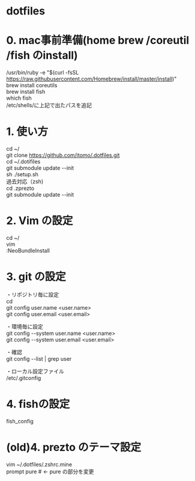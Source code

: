 dotfiles
========
# 0. mac事前準備(home brew /coreutil /fish のinstall)
/usr/bin/ruby -e "$(curl -fsSL https://raw.githubusercontent.com/Homebrew/install/master/install)"  
brew install coreutils  
brew install fish  
which fish  
/etc/shells/に上記で出たパスを追記  

# 1. 使い方
cd ~/  
git clone https://github.com/itomo/.dotfiles.git  
cd ~/.dotifiles  
git submodule update --init  
sh ./setup.sh  
過去対応（zsh)  
cd .zprezto  
git submodule update --init  

# 2. Vim の設定
cd ~/  
vim  
:NeoBundleInstall  

# 3. git の設定
・リポジトリ毎に設定  
cd <repository-path>  
git config user.name <user.name>  
git config user.email <user.email>  

・環境毎に設定  
git config --system user.name <user.name>  
git config --system user.email <user.email>  

・確認  
git config --list | grep user  

・ローカル設定ファイル  
/etc/.gitconfig  

# 4. fishの設定
fish_config

# (old)4. prezto のテーマ設定  
vim ~/.dotfiles/.zshrc.mine  
prompt pure # <- pure の部分を変更  
